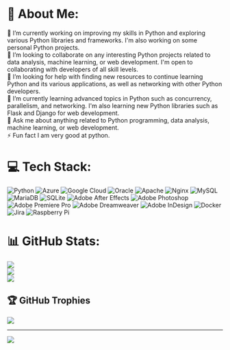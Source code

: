 # 💫 About Me:
🔭 I’m currently working on improving my skills in Python and exploring various Python libraries and frameworks. I'm also working on some personal Python projects.<br>👯 I’m looking to collaborate on any interesting Python projects related to data analysis, machine learning, or web development. I'm open to collaborating with developers of all skill levels.<br>🤝 I’m looking for help with finding new resources to continue learning Python and its various applications, as well as networking with other Python developers.<br>🌱 I’m currently learning advanced topics in Python such as concurrency, parallelism, and networking. I'm also learning new Python libraries such as Flask and Django for web development.<br>💬 Ask me about anything related to Python programming, data analysis, machine learning, or web development.<br>⚡ Fun fact I am very good at python.


# 💻 Tech Stack:
![Python](https://img.shields.io/badge/python-3670A0?style=for-the-badge&logo=python&logoColor=ffdd54) ![Azure](https://img.shields.io/badge/azure-%230072C6.svg?style=for-the-badge&logo=azure-devops&logoColor=white) ![Google Cloud](https://img.shields.io/badge/Google%20Cloud-%234285F4.svg?style=for-the-badge&logo=google-cloud&logoColor=white) ![Oracle](https://img.shields.io/badge/Oracle-F80000?style=for-the-badge&logo=oracle&logoColor=white) ![Apache](https://img.shields.io/badge/apache-%23D42029.svg?style=for-the-badge&logo=apache&logoColor=white) ![Nginx](https://img.shields.io/badge/nginx-%23009639.svg?style=for-the-badge&logo=nginx&logoColor=white) ![MySQL](https://img.shields.io/badge/mysql-%2300f.svg?style=for-the-badge&logo=mysql&logoColor=white) ![MariaDB](https://img.shields.io/badge/MariaDB-003545?style=for-the-badge&logo=mariadb&logoColor=white) ![SQLite](https://img.shields.io/badge/sqlite-%2307405e.svg?style=for-the-badge&logo=sqlite&logoColor=white) ![Adobe After Effects](https://img.shields.io/badge/Adobe%20After%20Effects-9999FF.svg?style=for-the-badge&logo=Adobe%20After%20Effects&logoColor=white) ![Adobe Photoshop](https://img.shields.io/badge/adobephotoshop-%2331A8FF.svg?style=for-the-badge&logo=adobephotoshop&logoColor=white) ![Adobe Premiere Pro](https://img.shields.io/badge/Adobe%20Premiere%20Pro-9999FF.svg?style=for-the-badge&logo=Adobe%20Premiere%20Pro&logoColor=white) ![Adobe Dreamweaver](https://img.shields.io/badge/Adobe%20Dreamweaver-FF61F6.svg?style=for-the-badge&logo=Adobe%20Dreamweaver&logoColor=white) ![Adobe InDesign](https://img.shields.io/badge/Adobe%20InDesign-49021F?style=for-the-badge&logo=adobeindesign&logoColor=white) ![Docker](https://img.shields.io/badge/docker-%230db7ed.svg?style=for-the-badge&logo=docker&logoColor=white) ![Jira](https://img.shields.io/badge/jira-%230A0FFF.svg?style=for-the-badge&logo=jira&logoColor=white) ![Raspberry Pi](https://img.shields.io/badge/-RaspberryPi-C51A4A?style=for-the-badge&logo=Raspberry-Pi)
# 📊 GitHub Stats:
![](https://github-readme-stats.vercel.app/api?username=Ossi05&theme=dark&hide_border=false&include_all_commits=false&count_private=false)<br/>
![](https://github-readme-streak-stats.herokuapp.com/?user=Ossi05&theme=dark&hide_border=false)<br/>
![](https://github-readme-stats.vercel.app/api/top-langs/?username=Ossi05&theme=dark&hide_border=false&include_all_commits=false&count_private=false&layout=compact)

## 🏆 GitHub Trophies
![](https://github-profile-trophy.vercel.app/?username=Ossi05&theme=radical&no-frame=false&no-bg=true&margin-w=4)

---
[![](https://visitcount.itsvg.in/api?id=Ossi05&icon=0&color=0)](https://visitcount.itsvg.in)

<!-- Proudly created with GPRM ( https://gprm.itsvg.in ) -->
